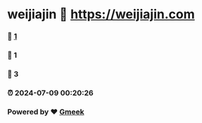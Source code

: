 # weijiajin :link: https://weijiajin.com 
### :page_facing_up: [1](https://weijiajin.com/tag.html) 
### :speech_balloon: 1 
### :hibiscus: 3 
### :alarm_clock: 2024-07-09 00:20:26 
### Powered by :heart: [Gmeek](https://github.com/Meekdai/Gmeek)
